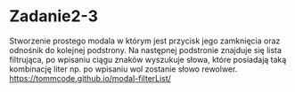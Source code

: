 # Zadanie2-3
Stworzenie prostego modala w którym jest przycisk jego zamknięcia oraz odnośnik do kolejnej podstrony. Na następnej podstronie znajduje się lista filtrująca, po wpisaniu ciągu znaków wyszukuje słowa, które posiadają taką kombinację liter np. po wpisaniu wol zostanie słowo rewolwer.
https://tommcode.github.io/modal-filterList/
